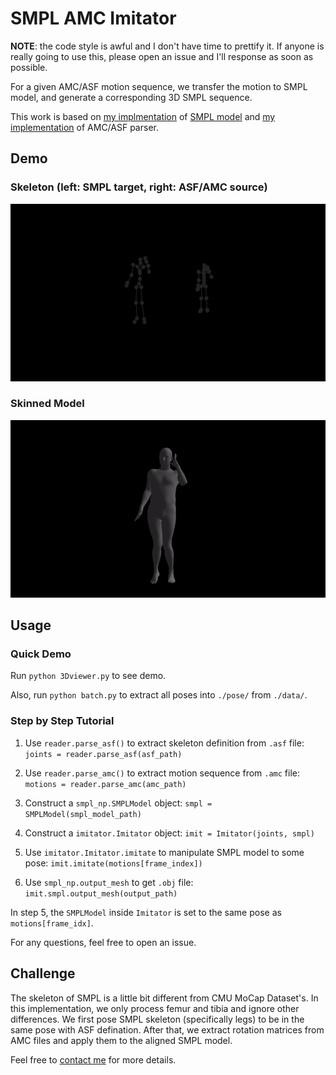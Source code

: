 # SMPL AMC Imitator

**NOTE**: the code style is awful and I don't have time to prettify it. If anyone is really going to use this, please open an issue and I'll response as soon as possible.

For a given AMC/ASF motion sequence, we transfer the motion to SMPL model, and generate a corresponding 3D SMPL sequence.

This work is based on [my implmentation](https://github.com/CalciferZh/SMPL) of [SMPL model](http://smpl.is.tue.mpg.de/) and [my implementation](https://github.com/CalciferZh/AMCParser) of AMC/ASF parser.

## Demo

### Skeleton (left: SMPL target, right: ASF/AMC source)
![Skeleton Demo](./demo_skeleton.gif)

### Skinned Model
![Skinned Demo](./demo_skinned.gif)

## Usage

### Quick Demo

Run `python 3Dviewer.py` to see demo.

Also, run `python batch.py` to extract all poses into `./pose/` from `./data/`.


### Step by Step Tutorial

1. Use `reader.parse_asf()` to extract skeleton definition from `.asf` file: `joints = reader.parse_asf(asf_path)`

2. Use `reader.parse_amc()` to extract motion sequence from `.amc` file: `motions = reader.parse_amc(amc_path)`

3. Construct a `smpl_np.SMPLModel` object: `smpl = SMPLModel(smpl_model_path)`

4. Construct a `imitator.Imitator` object: `imit = Imitator(joints, smpl)`

5. Use `imitator.Imitator.imitate` to manipulate SMPL model to some pose: `imit.imitate(motions[frame_index])`

6. Use `smpl_np.output_mesh` to get `.obj` file: `imit.smpl.output_mesh(output_path)`

In step 5, the `SMPLModel` inside `Imitator` is set to the same pose as `motions[frame_idx]`.

For any questions, feel free to open an issue.


## Challenge
The skeleton of SMPL is a little bit different from CMU MoCap Dataset's. In this implementation, we only process femur and tibia and ignore other differences. We first pose SMPL skeleton (specifically legs) to be in the same pose with ASF defination. After that, we extract rotation matrices from AMC files and apply them to the aligned SMPL model.

Feel free to [contact me](mailto:calciferzh@outlook.com) for more details.
